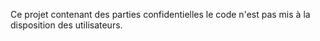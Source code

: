 Ce projet contenant des parties confidentielles le code n'est pas mis à la disposition des utilisateurs.
